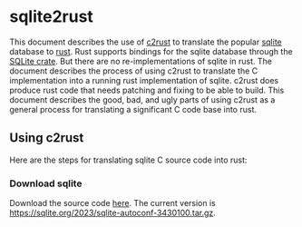 # sqlite2rust

This document describes the use of [c2rust](https://github.com/immunant/c2rust) to translate the popular [sqlite](https://sqlite.org/) database to [rust](https://www.rust-lang.org/). Rust supports bindings for the sqlite database through the [SQLite crate](https://crates.io/crates/sqlite). But there are no re-implementations of sqlite in rust. The document describes the process of using c2rust to translate the C implementation into a running rust implementation of sqlite. c2rust does produce rust code that needs patching and fixing to be able to build. This document describes the good, bad, and ugly parts of using c2rust as a general process for translating a significant C code base into rust.

## Using c2rust
Here are the steps for translating sqlite C source code into rust:

### Download sqlite
Download the source code [here](https://sqlite.org/download.html). The current version is https://sqlite.org/2023/sqlite-autoconf-3430100.tar.gz.

